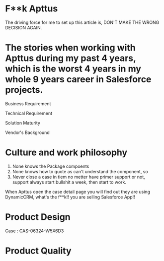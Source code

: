 # F**k Apttus
The driving force for me to set up this article is, DON'T MAKE THE WRONG DECISION AGAIN.

# The stories when working with Apttus during my past 4 years, which is the worst 4 years in my whole 9 years career in Salesforce projects.

Business Requirement


Technical Requirement

Solution Maturity

Vendor's Background 


# Culture and work philosophy
1. None knows the Package compoents
1. None knows how to quote as can't understand the component, so
1. Never close a case in tiem no metter have primer support or not, support always start bullshit a week, then start to work.

When Apttus open the case detail page you will find out they are using DynamicCRM, what's the f**k!! you are selling Salesforce App!!


# Product Design

Case : CAS-06324-W5X6D3
# Product Quality

